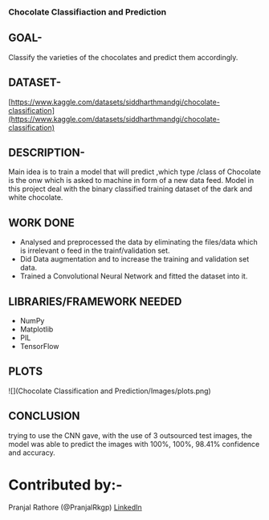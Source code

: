 ### Chocolate Classifiaction and Prediction

## GOAL-

Classify the varieties of the chocolates and predict them accordingly.

## DATASET-

[https://www.kaggle.com/datasets/siddharthmandgi/chocolate-classification](https://www.kaggle.com/datasets/siddharthmandgi/chocolate-classification)

## DESCRIPTION-

Main idea is to train a model that will predict ,which type /class of Chocolate is the onw which is asked to machine in form of a new data feed. Model in this project deal with the binary classified training dataset of the dark and white chocolate.

## WORK DONE

- Analysed and preprocessed the data by eliminating the files/data which is irrelevant o feed in the trainf/validation set.
- Did Data augmentation and to increase the training and validation set data.
- Trained a Convolutional Neural Network and fitted the dataset into it.

## LIBRARIES/FRAMEWORK NEEDED

- NumPy
- Matplotlib
- PIL
- TensorFlow

## PLOTS
![](Chocolate Classification and Prediction/Images/plots.png)


## CONCLUSION

trying to use the CNN gave,
with the use of 3 outsourced test images, the model was able to predict the images with 100%, 100%, 98.41% confidence and accuracy.

# Contributed by:-
Pranjal Rathore (@PranjalRkgp)
[LinkedIn](https://www.linkedin.com/in/pranjal-rathore-5539a721a/) 
